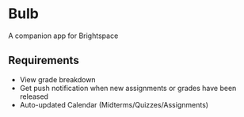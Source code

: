 # Bulb
A companion app for Brightspace

## Requirements
* View grade breakdown
* Get push notification when new assignments or grades have been released
* Auto-updated Calendar (Midterms/Quizzes/Assignments)


